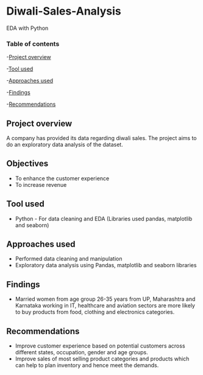 # Diwali-Sales-Analysis

EDA with Python

### Table of contents

-[Project overview](#project-overview)

-[Tool used](#tool-used)

-[Approaches used](#approaches-used)

-[Findings](#findings)

-[Recommendations](#recommendations)

## Project overview

A company has provided its data regarding diwali sales. The project aims to do an exploratory data analysis of the dataset.

## Objectives

- To enhance the customer experience
- To increase revenue

## Tool used

- Python - For data cleaning and EDA (Libraries used pandas, matplotlib and seaborn)

## Approaches used

- Performed data cleaning and manipulation
- Exploratory data analysis using Pandas, matplotlib and seaborn libraries

## Findings

- Married women from age group 26-35 years from UP, Maharashtra and Karnataka working in IT, healthcare and aviation sectors are more likely to buy products from food, clothing and electronics categories.

## Recommendations

- Improve customer experience based on potential customers across different states, occupation, gender and age groups.
- Improve sales of most selling product categories and products which can help to plan inventory and hence meet the demands.

